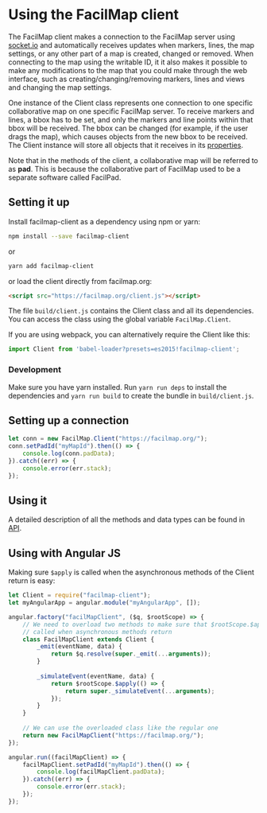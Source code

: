 Using the FacilMap client
=========================

The FacilMap client makes a connection to the FacilMap server using [socket.io](http://socket.io/) and
automatically receives updates when markers, lines, the map settings, or any other part of a map is created,
changed or removed. When connecting to the map using the writable ID, it it also makes it possible to make
any modifications to the map that you could make through the web interface, such as creating/changing/removing
markers, lines and views and changing the map settings.

One instance of the Client class represents one connection to one specific collaborative map on one specific
FacilMap server. To receive markers and lines, a bbox has to be set, and only the markers and line points within
that bbox will be received. The bbox can be changed (for example, if the user drags the map), which causes objects
from the new bbox to be received. The Client instance will store all objects that it receives in its [properties](./API.md#properties).

Note that in the methods of the client, a collaborative map will be referred to as __pad__. This is because the
collaborative part of FacilMap used to be a separate software called FacilPad.

Setting it up
-------------

Install facilmap-client as a dependency using npm or yarn:

```bash
npm install --save facilmap-client
```

or

```bash
yarn add facilmap-client
```

or load the client directly from facilmap.org:

```html
<script src="https://facilmap.org/client.js"></script>
```

The file `build/client.js` contains the Client class and all its dependencies. You can access
the class using the global variable `FacilMap.Client`.

If you are using webpack, you can alternatively require the Client like this:

```js
import Client from 'babel-loader?presets=es2015!facilmap-client';
```

### Development

Make sure you have yarn installed. Run `yarn run deps` to install the dependencies and `yarn run build`
to create the bundle in `build/client.js`.


Setting up a connection
-----------------------

```js
let conn = new FacilMap.Client("https://facilmap.org/");
conn.setPadId("myMapId").then(() => {
	console.log(conn.padData);
}).catch((err) => {
	console.error(err.stack);
});
```

Using it
--------

A detailed description of all the methods and data types can be found in [API](./API.md).

Using with Angular JS
---------------------

Making sure `$apply` is called when the asynchronous methods of the Client return is easy:

```js
let Client = require("facilmap-client");
let myAngularApp = angular.module("myAngularApp", []);

angular.factory("facilMapClient", ($q, $rootScope) => {
	// We need to overload two methods to make sure that $rootScope.$apply() is
	// called when asynchronous methods return
	class FacilMapClient extends Client {
		_emit(eventName, data) {
			return $q.resolve(super._emit(...arguments));
		}
	
		_simulateEvent(eventName, data) {
			return $rootScope.$apply(() => {
				return super._simulateEvent(...arguments);
			});
		}
	}
	
	// We can use the overloaded class like the regular one
	return new FacilMapClient("https://facilmap.org/");
});

angular.run((facilMapClient) => {
	facilMapClient.setPadId("myMapId").then(() => {
		console.log(facilMapClient.padData);
	}).catch((err) => {
		console.error(err.stack);
	});
});
```
